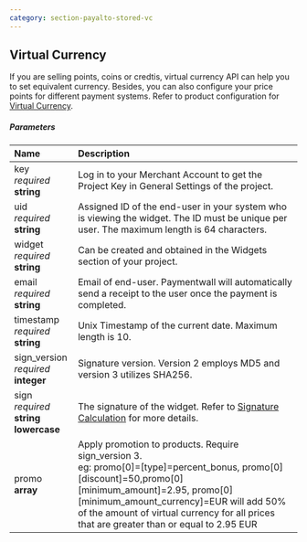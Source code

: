 ```yaml
---
category: section-payalto-stored-vc
---
```

## Virtual Currency

If you are selling points, coins or credtis, virtual currency API can help you to set equivalent currency. Besides, you can also configure your price points for different payment systems. Refer to product configuration for [Virtual Currency](/payalto/stored/vc).

##### Parameters

| Name | Description |
| :--|:--| 
|key<br>*required*<br>**string**| Log in to your Merchant Account to get the Project Key in General Settings of the project. |
|uid <br>*required*<br>**string**| Assigned ID of the end-user in your system who is viewing the widget. The ID must be unique per user. The maximum length is 64 characters.|
|widget <br>*required*<br>**string**| Can be created and obtained in the Widgets section of your project.|
|email <br>*required*<br>**string**| Email of end-user. Paymentwall will automatically send a receipt to the user once the payment is completed.|
|timestamp<br>*required*<br>**string**| Unix Timestamp of the current date. Maximum length is 10.|
|sign_version <br>*required*<br>**integer**| Signature version. Version 2 employs MD5 and version 3 utilizes SHA256.|
|sign <br>*required*<br>**string lowercase**| The signature of the widget. Refer to [Signature Calculation](/signature-calculation) for more details.|
|promo <br> **array**| Apply promotion to products. Require sign_version 3. <br>eg: promo[0]=[type]=percent_bonus, promo[0][discount]=50,promo[0][minimum_amount]=2.95, promo[0][minimum_amount_currency]=EUR will add 50% of the amount of virtual currency for all prices that are greater than or equal to 2.95 EUR<br>|
